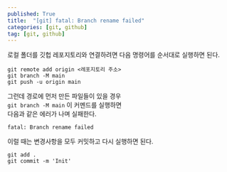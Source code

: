 ```yaml
---
published: True
title:  "[git] fatal: Branch rename failed"
categories: [git, github]
tag: [git, github]
---
```


로컬 폴더를 깃헙 레포지토리와 연결하려면 다음 명령어를 순서대로 실행하면 된다.  

```
git remote add origin <레포지토리 주소>
git branch -M main
git push -u origin main
```

그런데 경로에 먼저 만든 파일들이 있을 경우  
```git branch -M main``` 이 커멘드를 실행하면  
다음과 같은 에러가 나며 실패한다.  
```
fatal: Branch rename failed
```

이럴 때는 변경사항을 모두 커밋하고 다시 실행하면 된다.  
```
git add .
git commit -m 'Init'
```